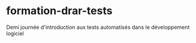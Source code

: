 # formation-drar-tests
Demi journée d'introduction aux tests automatisés dans le développement logiciel
